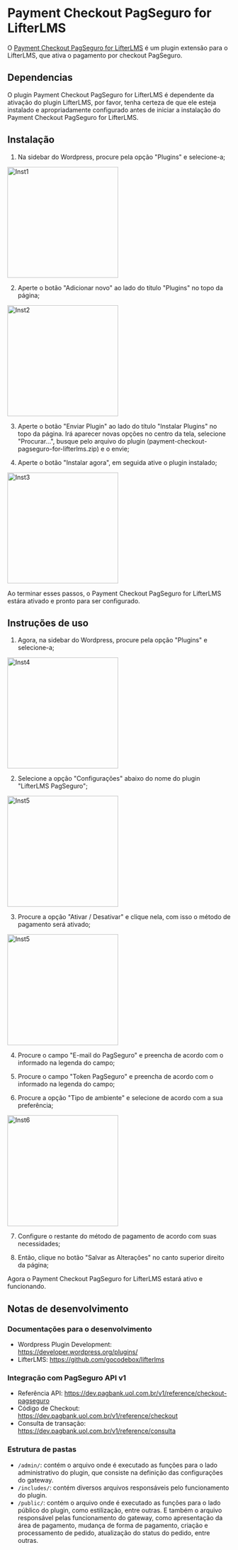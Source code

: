 # Payment Checkout PagSeguro for LifterLMS

O [Payment Checkout PagSeguro for LifterLMS](https://www.linknacional.com/wordpress/plugins/) é um plugin extensão para o LifterLMS, que ativa o pagamento por checkout PagSeguro.

## Dependencias

O plugin Payment Checkout PagSeguro for LifterLMS é dependente da ativação do plugin LifterLMS, por favor, tenha certeza de que ele esteja instalado e apropriadamente configurado antes de iniciar a instalação do Payment Checkout PagSeguro for LifterLMS.

## Instalação

1) Na sidebar do Wordpress, procure pela opção "Plugins" e selecione-a;

<p align="start"><img src="https://github.com/LinkNacional/payment-checkout-pagseguro-for-lifterlms/assets/127407085/aa97a4f3-59e5-48f5-b085-39820ac0775f" height="250" width="auto" alt="Inst1"></p>

2) Aperte o botão "Adicionar novo" ao lado do título "Plugins" no topo da página;

<p align="start"><img src="https://github.com/LinkNacional/payment-checkout-pagseguro-for-lifterlms/assets/127407085/abacc8cd-d534-4733-a816-ff40425c82b3" height="250" width="auto" alt="Inst2"></p>

3) Aperte o botão "Enviar Plugin" ao lado do título "Instalar Plugins" no topo da página. Irá aparecer novas opções no centro da tela, selecione "Procurar...", busque pelo arquivo do plugin (payment-checkout-pagseguro-for-lifterlms.zip) e o envie;

4) Aperte o botão "Instalar agora", em seguida ative o plugin instalado;

<p align="start"><img src="https://github.com/LinkNacional/payment-checkout-pagseguro-for-lifterlms/assets/127407085/9587b933-993a-4423-8a74-3ff33d48eb74" height="250" width="auto" alt="Inst3"></p>

Ao terminar esses passos, o Payment Checkout PagSeguro for LifterLMS estára ativado e pronto para ser configurado.

## Instruções de uso

1) Agora, na sidebar do Wordpress, procure pela opção "Plugins" e selecione-a;

<p align="start"><img src="https://github.com/LinkNacional/payment-checkout-pagseguro-for-lifterlms/assets/127407085/f0750751-2909-4199-9070-6c4db9541231" height="250" width="auto" alt="Inst4"></p>

2) Selecione a opção "Configurações" abaixo do nome do plugin "LifterLMS PagSeguro";

<p align="start"><img src="https://github.com/LinkNacional/payment-checkout-pagseguro-for-lifterlms/assets/127407085/27804538-4b35-4f94-b1fc-8ca5cd7ba611" height="250" width="auto" alt="Inst5"></p>

3) Procure a opção "Ativar / Desativar" e clique nela, com isso o método de pagamento será ativado;

<p align="start"><img src="https://github.com/LinkNacional/payment-checkout-pagseguro-for-lifterlms/assets/127407085/3be70f58-fa36-4f07-b26f-7799adeceb13" height="250" width="auto" alt="Inst5"></p>

4) Procure o campo "E-mail do PagSeguro" e preencha de acordo com o informado na legenda do campo;

5) Procure o campo "Token PagSeguro" e preencha de acordo com o informado na legenda do campo;

6) Procure a opção "Tipo de ambiente" e selecione de acordo com a sua preferência;

<p align="start"><img src="https://github.com/LinkNacional/payment-checkout-pagseguro-for-lifterlms/assets/127407085/f1fb6cc8-362d-4757-95b1-2c51c1ed771b" height="250" width="auto" alt="Inst6"></p>

7) Configure o restante do método de pagamento de acordo com suas necessidades;

8) Então, clique no botão "Salvar as Alterações" no canto superior direito da página;

Agora o Payment Checkout PagSeguro for LifterLMS estará ativo e funcionando.

## Notas de desenvolvimento

### Documentações para o desenvolvimento

- Wordpress Plugin Development: <https://developer.wordpress.org/plugins/>
- LifterLMS: <https://github.com/gocodebox/lifterlms>

### Integração com PagSeguro API v1

- Referência API: <https://dev.pagbank.uol.com.br/v1/reference/checkout-pagseguro>
- Código de Checkout: <https://dev.pagbank.uol.com.br/v1/reference/checkout>
- Consulta de transação: <https://dev.pagbank.uol.com.br/v1/reference/consulta>

### Estrutura de pastas

- `/admin/`: contém o arquivo onde é executado as funções para o lado administrativo do plugin, que consiste na definição das configurações do gateway.
- `/includes/`: contém diversos arquivos responsáveis pelo funcionamento do plugin.
- `/public/`: contém o arquivo onde é executado as funções para o lado público do plugin, como estilização, entre outras. E também o arquivo responsável pelas funcionamento do gateway, como apresentação da área de pagamento, mudança de forma de pagamento, criação e processamento de pedido, atualização do status do pedido, entre outras.
